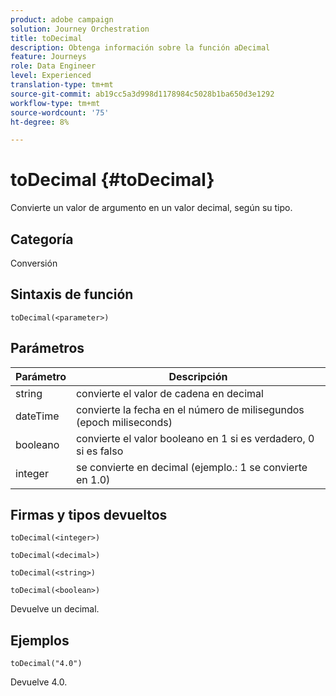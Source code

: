 ```yaml
---
product: adobe campaign
solution: Journey Orchestration
title: toDecimal
description: Obtenga información sobre la función aDecimal
feature: Journeys
role: Data Engineer
level: Experienced
translation-type: tm+mt
source-git-commit: ab19cc5a3d998d1178984c5028b1ba650d3e1292
workflow-type: tm+mt
source-wordcount: '75'
ht-degree: 8%

---
```



# toDecimal {#toDecimal}

Convierte un valor de argumento en un valor decimal, según su tipo.

## Categoría

Conversión

## Sintaxis de función

`toDecimal(<parameter>)`

## Parámetros

| Parámetro | Descripción |
|--- |--- |
| string | convierte el valor de cadena en decimal |
| dateTime | convierte la fecha en el número de milisegundos (epoch miliseconds) |
| booleano | convierte el valor booleano en 1 si es verdadero, 0 si es falso |
| integer | se convierte en decimal (ejemplo.: 1 se convierte en 1.0) |

## Firmas y tipos devueltos

`toDecimal(<integer>)`

`toDecimal(<decimal>)`

`toDecimal(<string>)`

`toDecimal(<boolean>)`

Devuelve un decimal.

## Ejemplos

`toDecimal("4.0")`

Devuelve 4.0.
